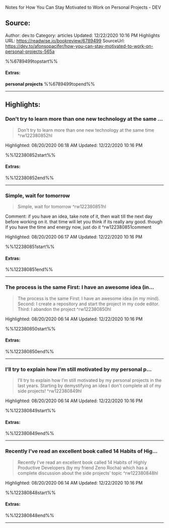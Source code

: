 Notes for How You Can Stay Motivated to Work on Personal Projects - DEV

## Source:
Author: dev.to
Category: articles
Updated: 12/22/2020 10:16 PM
Highlights URL: https://readwise.io/bookreview/6789499
SourceUrl: https://dev.to/afonsopacifer/how-you-can-stay-motivated-to-work-on-personal-projects-565a

%%6789499topstart%%
#### Extras:
**personal projects**
%%6789499topend%%


 
-----
 ## Highlights:

### Don't try to learn more than one new technology at the same ...
>Don't try to learn more than one new technology at the same time ^rw122380852hl


Highlighted: 08/20/2020 06:18 AM
Updated: 12/22/2020 10:16 PM

%%122380852start%%
#### Extras:

%%122380852end%%



------

### Simple, wait for tomorrow
>Simple, wait for tomorrow ^rw122380851hl

Comment: if you have an idea, take note of it, then wait till the next day before working on it. that time will let you think if its really any good. though if you have the time and energy now, just do it ^rw122380851comment

Highlighted: 08/20/2020 06:17 AM
Updated: 12/22/2020 10:16 PM

%%122380851start%%
#### Extras:

%%122380851end%%



------

### The process is the same First: I have an awesome idea (in...
>The process is the same
>First: I have an awesome idea (in my mind).
Second: I create a repository and start the project in my code editor.
Third: I abandon the project ^rw122380850hl


Highlighted: 08/20/2020 06:14 AM
Updated: 12/22/2020 10:16 PM

%%122380850start%%
#### Extras:

%%122380850end%%



------

### I’ll try to explain how I’m still motivated by my personal p...
>I’ll try to explain how I’m still motivated by my personal projects in the last years. Starting by demystifying an idea
>I don't complete all of my side projects! ^rw122380849hl


Highlighted: 08/20/2020 06:14 AM
Updated: 12/22/2020 10:16 PM

%%122380849start%%
#### Extras:

%%122380849end%%



------

### Recently I’ve read an excellent book called 14 Habits of Hig...
>Recently I’ve read an excellent book called 14 Habits of Highly Productive Developers (by my friend Zeno Rocha)  which has a complete discussion about the side projects’ topic ^rw122380848hl


Highlighted: 08/20/2020 06:14 AM
Updated: 12/22/2020 10:16 PM

%%122380848start%%
#### Extras:

%%122380848end%%



------


